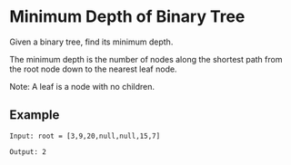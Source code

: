 # Minimum Depth of Binary Tree

Given a binary tree, find its minimum depth.

The minimum depth is the number of nodes along the shortest path from the root node down to the nearest leaf node.

Note: A leaf is a node with no children.

## Example

```
Input: root = [3,9,20,null,null,15,7]

Output: 2

```

